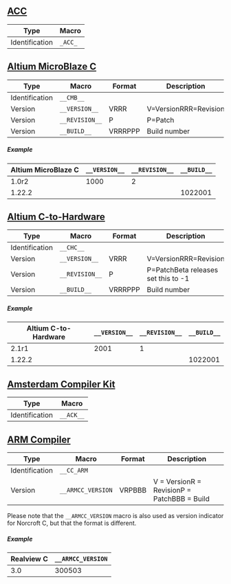 
 ## [ACC](http://en.wikipedia.org/wiki/ACC_%28programming_language%29) ##

Type|Macro
---|---
Identification|`_ACC_`

## [Altium MicroBlaze C](http://en.wikipedia.org/wiki/Altium) ##

Type|Macro|Format|Description
---|---|---|---
Identification|`__CMB__`| |
Version|`__VERSION__`|VRRR|V=VersionRRR=Revision
Version|`__REVISION__`|P|P=Patch
Version|`__BUILD__`|VRRRPPP|Build number

##### Example #####

Altium MicroBlaze C|`__VERSION__`|`__REVISION__`|`__BUILD__`
---|---|---|---
1.0r2|1000|2|
1.22.2| | |1022001

## [Altium C-to-Hardware](http://en.wikipedia.org/wiki/Altium) ##

Type|Macro|Format|Description
---|---|---|---
Identification|`__CHC__`| |
Version|`__VERSION__`|VRRR|V=VersionRRR=Revision
Version|`__REVISION__`|P|P=PatchBeta releases set this to -1
Version|`__BUILD__`|VRRRPPP|Build number

##### Example #####

Altium C-to-Hardware|`__VERSION__`|`__REVISION__`|`__BUILD__`
---|---|---|---
2.1r1|2001|1|
1.22.2| | |1022001

## [Amsterdam Compiler Kit](http://en.wikipedia.org/wiki/Amsterdam_Compiler_Kit) ##

Type|Macro
---|---
Identification|`__ACK__`

## [ARM Compiler](http://www.arm.com/products/tools/software-tools/rvds/arm-compiler.php) ##

Type|Macro|Format|Description
---|---|---|---
Identification|`__CC_ARM`| |
Version|`__ARMCC_VERSION`|VRPBBB|V = VersionR = RevisionP = PatchBBB = Build

Please note that the `__ARMCC_VERSION` macro is also used as version indicator for Norcroft C, but that the format is different.

##### Example #####

Realview C|`__ARMCC_VERSION`
---|---
3.0|300503


